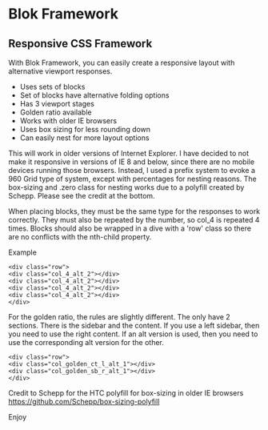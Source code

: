 Blok Framework
==============
  
Responsive CSS Framework
------------------------
  
With Blok Framework, you can easily create a responsive layout with alternative viewport responses.  
  
* Uses sets of blocks
* Set of blocks have alternative folding options
* Has 3 viewport stages
* Golden ratio available
* Works with older IE browsers
* Uses box sizing for less rounding down
* Can easily nest for more layout options
  
This will work in older versions of Internet Explorer. I have decided to not make it responsive in versions of IE 8 and below, since there are no mobile devices running those browsers. Instead, I used a prefix system to evoke a 960 Grid type of system, except with percentages for nesting reasons. The box-sizing and .zero class for nesting works due to a polyfill created by Schepp. Please see the credit at the bottom.
  
When placing blocks, they must be the same type for the responses to work correctly. They must also be repeated by the number, so col_4 is repeated 4 times. Blocks should also be wrapped in a dive with a 'row' class so there are no conflicts with the nth-child property. 
  
Example
  
`<div class="row">`  
    `<div class="col_4_alt_2"></div>`  
	`<div class="col_4_alt_2"></div>`  
	`<div class="col_4_alt_2"></div>`  
	`<div class="col_4_alt_2"></div>`  
`</div>`  
  
For the golden ratio, the rules are slightly different. The only have 2 sections. There is the sidebar and the content. If you use a left sidebar, then you need to use the right content. If an alt version is used, then you need to use the corresponding alt version for the other. 
  
`<div class="row">`  
	`<div class="col_golden_ct_l_alt_1"></div>`  
	`<div class="col_golden_sb_r_alt_1"></div>`  
`</div>`  
  
Credit to Schepp for the HTC polyfill for box-sizing in older IE browsers
https://github.com/Schepp/box-sizing-polyfill
  
Enjoy
